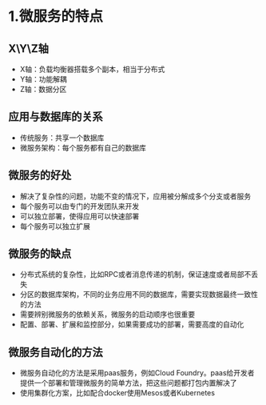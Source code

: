 # 1.微服务的特点

## X\Y\Z轴

* X轴：负载均衡器搭载多个副本，相当于分布式
* Y轴：功能解耦
* Z轴：数据分区

## 应用与数据库的关系

* 传统服务：共享一个数据库
* 微服务架构：每个服务都有自己的数据库

## 微服务的好处

* 解决了复杂性的问题，功能不变的情况下，应用被分解成多个分支或者服务
* 每个服务可以由专门的开发团队来开发
* 可以独立部署，使得应用可以快速部署
* 每个服务可以独立扩展

## 微服务的缺点

* 分布式系统的复杂性，比如RPC或者消息传递的机制，保证速度或者局部不丢失
* 分区的数据库架构，不同的业务应用不同的数据库，需要实现数据最终一致性的方法
* 需要辨别微服务的依赖关系，微服务的启动顺序也很重要
* 配置、部署、扩展和监控部分，如果需要成功的部署，需要高度的自动化

## 微服务自动化的方法

* 微服务自动化的方法是采用paas服务，例如Cloud Foundry。paas给开发者提供一个部署和管理微服务的简单方法，把这些问题都打包内置解决了
* 使用集群化方案，比如配合docker使用Mesos或者Kubernetes